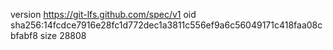 version https://git-lfs.github.com/spec/v1
oid sha256:14fcdce7916e28fc1d772dec1a3811c556ef9a6c56049171c418faa08cbfabf8
size 28808
